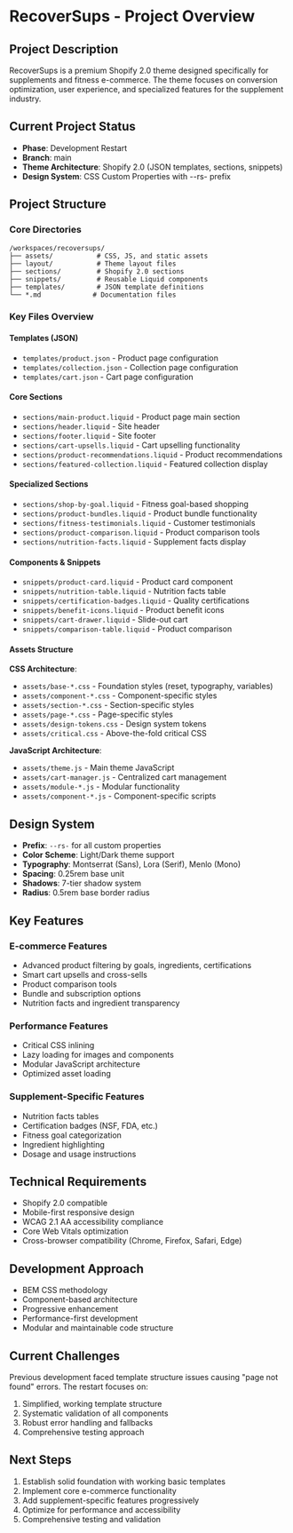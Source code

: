 # RecoverSups - Project Overview

## Project Description
RecoverSups is a premium Shopify 2.0 theme designed specifically for supplements and fitness e-commerce. The theme focuses on conversion optimization, user experience, and specialized features for the supplement industry.

## Current Project Status
- **Phase**: Development Restart
- **Branch**: main
- **Theme Architecture**: Shopify 2.0 (JSON templates, sections, snippets)
- **Design System**: CSS Custom Properties with --rs- prefix

## Project Structure

### Core Directories
```
/workspaces/recoversups/
├── assets/           # CSS, JS, and static assets
├── layout/           # Theme layout files
├── sections/         # Shopify 2.0 sections
├── snippets/         # Reusable Liquid components
├── templates/        # JSON template definitions
└── *.md             # Documentation files
```

### Key Files Overview

#### Templates (JSON)
- `templates/product.json` - Product page configuration
- `templates/collection.json` - Collection page configuration  
- `templates/cart.json` - Cart page configuration

#### Core Sections
- `sections/main-product.liquid` - Product page main section
- `sections/header.liquid` - Site header
- `sections/footer.liquid` - Site footer
- `sections/cart-upsells.liquid` - Cart upselling functionality
- `sections/product-recommendations.liquid` - Product recommendations
- `sections/featured-collection.liquid` - Featured collection display

#### Specialized Sections
- `sections/shop-by-goal.liquid` - Fitness goal-based shopping
- `sections/product-bundles.liquid` - Product bundle functionality
- `sections/fitness-testimonials.liquid` - Customer testimonials
- `sections/product-comparison.liquid` - Product comparison tools
- `sections/nutrition-facts.liquid` - Supplement facts display

#### Components & Snippets
- `snippets/product-card.liquid` - Product card component
- `snippets/nutrition-table.liquid` - Nutrition facts table
- `snippets/certification-badges.liquid` - Quality certifications
- `snippets/benefit-icons.liquid` - Product benefit icons
- `snippets/cart-drawer.liquid` - Slide-out cart
- `snippets/comparison-table.liquid` - Product comparison

#### Assets Structure
**CSS Architecture**:
- `assets/base-*.css` - Foundation styles (reset, typography, variables)
- `assets/component-*.css` - Component-specific styles
- `assets/section-*.css` - Section-specific styles
- `assets/page-*.css` - Page-specific styles
- `assets/design-tokens.css` - Design system tokens
- `assets/critical.css` - Above-the-fold critical CSS

**JavaScript Architecture**:
- `assets/theme.js` - Main theme JavaScript
- `assets/cart-manager.js` - Centralized cart management
- `assets/module-*.js` - Modular functionality
- `assets/component-*.js` - Component-specific scripts

## Design System
- **Prefix**: `--rs-` for all custom properties
- **Color Scheme**: Light/Dark theme support
- **Typography**: Montserrat (Sans), Lora (Serif), Menlo (Mono)
- **Spacing**: 0.25rem base unit
- **Shadows**: 7-tier shadow system
- **Radius**: 0.5rem base border radius

## Key Features

### E-commerce Features
- Advanced product filtering by goals, ingredients, certifications
- Smart cart upsells and cross-sells
- Product comparison tools
- Bundle and subscription options
- Nutrition facts and ingredient transparency

### Performance Features
- Critical CSS inlining
- Lazy loading for images and components
- Modular JavaScript architecture
- Optimized asset loading

### Supplement-Specific Features
- Nutrition facts tables
- Certification badges (NSF, FDA, etc.)
- Fitness goal categorization
- Ingredient highlighting
- Dosage and usage instructions

## Technical Requirements
- Shopify 2.0 compatible
- Mobile-first responsive design
- WCAG 2.1 AA accessibility compliance
- Core Web Vitals optimization
- Cross-browser compatibility (Chrome, Firefox, Safari, Edge)

## Development Approach
- BEM CSS methodology
- Component-based architecture
- Progressive enhancement
- Performance-first development
- Modular and maintainable code structure

## Current Challenges
Previous development faced template structure issues causing "page not found" errors. The restart focuses on:
1. Simplified, working template structure
2. Systematic validation of all components
3. Robust error handling and fallbacks
4. Comprehensive testing approach

## Next Steps
1. Establish solid foundation with working basic templates
2. Implement core e-commerce functionality
3. Add supplement-specific features progressively
4. Optimize for performance and accessibility
5. Comprehensive testing and validation